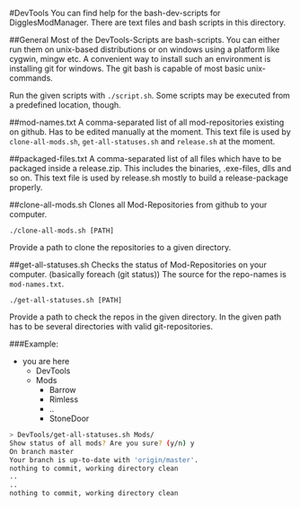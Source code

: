 #DevTools
You can find help for the bash-dev-scripts for DigglesModManager. There are text files and bash scripts in this directory.

##General
Most of the DevTools-Scripts are bash-scripts. You can either run them on unix-based distributions or on windows using a platform like cygwin, mingw etc. A convenient way
to install such an environment is installing git for windows. The git bash is capable of most basic unix-commands.

Run the given scripts with `./script.sh`. Some scripts may be executed from a predefined location, though.

##mod-names.txt
A comma-separated list of all mod-repositories existing on github. Has to be edited manually at the moment. This text file is used
by `clone-all-mods.sh`, `get-all-statuses.sh` and `release.sh` at the moment.

##packaged-files.txt
A comma-separated list of all files which have to be packaged inside a release.zip. This includes the binaries, .exe-files, dlls and so on.
This text file is used by release.sh mostly to build a release-package properly.

##clone-all-mods.sh
Clones all Mod-Repositories from github to your computer.

`./clone-all-mods.sh [PATH]`

Provide a path to clone the repositories to a given directory.

##get-all-statuses.sh
Checks the status of Mod-Repositories on your computer. (basically foreach (git status)) The source for the repo-names is `mod-names.txt`.

`./get-all-statuses.sh [PATH]`

Provide a path to check the repos in the given directory. In the given path has to be several directories with valid git-repositories.

###Example:
- you are here
  - DevTools
  - Mods
    - Barrow
    - Rimless
    - ..
    - StoneDoor

```bash
> DevTools/get-all-statuses.sh Mods/
Show status of all mods? Are you sure? (y/n) y
On branch master
Your branch is up-to-date with 'origin/master'.
nothing to commit, working directory clean
..
..
nothing to commit, working directory clean
```


